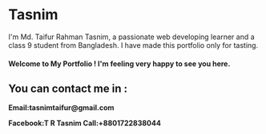 # Tasnim
<!DOCTYPE html>
<html>
<head>
I'm Md. Taifur Rahman Tasnim, a passionate web developing learner and a class 9 student from Bangladesh. I have made this portfolio only for tasting. 
</head>
<body>
    <h4>Welcome to My Portfolio ! I'm feeling very happy to see you here.
</body>
<footer>
<h2>You can contact me in :</h2>
    Email:tasnimtaifur@gmail.com 
 
Facebook:T R Tasnim             Call:+8801722838044
</footer>
    </html>


